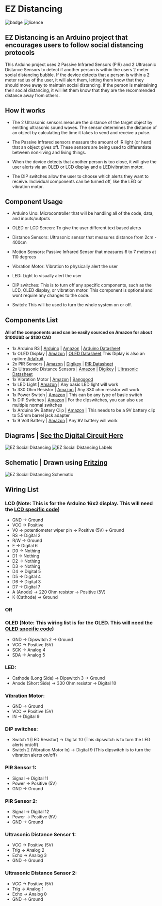 # EZ Distancing

![badge](https://img.shields.io/badge/Status-In_Development-red)
![licence](https://img.shields.io/badge/Licence-MIT-green)

## EZ Distancing is an Arduino project that encourages users to follow social distancing protocols
This Arduino project uses 2 Passive Infrared Sensors (PIR) and 2 Ultrasonic Distance Sensors to detect if another person is within the users 2 meter social distancing bubble. If the device detects that a person is within a 2 meter radius of the user, it will alert them, letting them know that they should move away to maintain social distancing. If the person is maintaining their social distancing, it will let them know that they are the recommended distance away from others.

## How it works

- The 2 Ultrasonic sensors measure the distance of the target object by emitting ultrasonic sound waves. The sensor determines the distance of an object by calculating the time it takes to send and receive a pulse.

- The Passive Infrared sensors measure the amount of IR light (or heat) that an object gives off. These sensors are being used to differentiate between non-living and living things. 

- When the device detects that another person is too close, it will give the user alerts via an OLED or LCD display and a LED/vibration motor.

- The DIP switches allow the user to choose which alerts they want to receive. Individual components can be turned off, like the LED or vibration motor.

## Component Usage

- Arduino Uno:
Microcontroller that will be handling all of the code, data, and inputs/outputs


- OLED or LCD Screen:
To give the user different text based alerts


- Distance Sensors:
Ultrasonic sensor that measures distance from 2cm - 400cm


- Motion Sensors:
Passive Infrared Sensor that measures 6 to 7 meters at 110 degrees


- Vibration Motor:
Vibration to physically alert the user 


- LED:
Light to visually alert the user 

- DIP switches:
This is to turn off any specific components, such as the LCD, OLED display, or vibration motor. This component is optional and wont require any changes to the code.

- Switch:
This will be used to turn the whole system on or off.





## Components List

#### All of the components used can be easily sourced on Amazon for about $100USD or $130 CAD
  - 1x Arduino R3 | [Arduino](https://store.arduino.cc/usa/arduino-uno-rev3) | [Amazon](https://amzn.to/39Mofgh) | [Arduino Datasheet](https://github.com/hightechu/hightechu-ez-distancing/blob/readme-updates/Datasheets/Arduino%20Datasheet.pdf)
  - 1x OLED Display | [Amazon](https://amzn.to/3oUkh9T) |  [OLED Datasheet](https://github.com/hightechu/hightechu-ez-distancing/blob/readme-updates/Datasheets/OLED%20Datasheet.pdf) This Diplay is also an option: [Adafruit](https://www.adafruit.com/product/1447)
  - 2x PIR Sensors | [Amazon](https://amzn.to/3jdQJ5E) | [Digikey](https://www.digikey.ca/en/products/detail/parallax-inc/555-28027/1774435?utm_adgroup=Sensors%2C%20Transducers&utm_source=google&utm_medium=cpc&utm_campaign=Smart%20Shopping_Product_Sensors%2C%20Transducers&utm_term=&productid=1774435&gclid=Cj0KCQiA34OBBhCcARIsAG32uvMqh89rxO9f6xbPtkStzS1uTOP_4cBgo2jJ0Yx7L0SRGLpPSkWOQioaAnQyEALw_wcB) | [PIR Datasheet](https://github.com/hightechu/hightechu-ez-distancing/blob/readme-updates/Datasheets/PIR%20Datasheet.pdf)
  - 2x Ultrasonic Distance Sensors | [Amazon](https://amzn.to/3cDDKZL) | [Digikey](https://www.digikey.ca/en/products/detail/parallax-inc/28015/1774419?utm_adgroup=Sensors%2C%20Transducers&utm_source=google&utm_medium=cpc&utm_campaign=Smart%20Shopping_Product_Sensors%2C%20Transducers&utm_term=&productid=1774419&gclid=Cj0KCQiA34OBBhCcARIsAG32uvNk1lc0XfCvlnqHobZl1Lc-1du7r6fmTYBBKW3S_xN-guYmEQOqYQAaAvb3EALw_wcB) | [Ultrasonic Datasheet](https://github.com/hightechu/hightechu-ez-distancing/blob/readme-updates/Datasheets/Ultrasonic%20Datasheet.pdf)
  - 1x Vibration Motor | [Amazon](https://amzn.to/2O4mnXT) | [Banggood](https://usa.banggood.com/Vibration-Motor-Module-Mini-Flat-Vibrating-DC-Motor-p-1334091.html?utm_source=googleshopping&utm_medium=cpc_organic&gmcCountry=CA&utm_content=minha&utm_campaign=minha-cag-en-pc&currency=CAD&cur_warehouse=CN&createTmp=1&utm_source=googleshopping&utm_medium=cpc_bgcs&utm_content=haosen&utm_campaign=haosen-ssc-cag-newcustom-ncv95-all-1102-11sale&ad_id=476723707835&gclid=Cj0KCQiA34OBBhCcARIsAG32uvMU1VkPf0bBRYoDsNWxX3LmyqV14ncTnp0zzH0OvhrRb4vWF30xCygaAnIaEALw_wcB)
  - 1x LED Light | [Amazon](https://amzn.to/2MWNaoA) | Any basic LED light will work
  - 1x 330 Ohm Resistor | [Amazon](https://amzn.to/2MNKfhM) | Any 330 ohm resistor will work
  - 1x Power Switch | [Amazon](https://amzn.to/2O3LQ3I) | This can be any type of basic switch
  - 1x DIP Switches | [Amazon](https://amzn.to/3je81Q0) | For the dipswitches, you can also use multiple normal switches
  - 1x Arduino 9v Battery Clip | [Amazon](https://amzn.to/3aAL9Gw) | This needs to be a 9V battery clip to 5.5mm barrel jack adapter
  - 1x 9 Volt Battery | [Amazon](https://amzn.to/36EQhbG) | Any 9V battery will work


 ## Diagrams | [See the Digital Circuit Here](https://www.tinkercad.com/things/4oZ3T0bb2it)
![EZ Social Distancing](https://github.com/hightechu/hightechu-ez-distancing/blob/readme-updates/Images/nolabels.png)
![EZ Social Distancing Labels](https://github.com/hightechu/hightechu-ez-distancing/blob/readme-updates/Images/lables.png)

## Schematic | Drawn using [Fritzing](https://fritzing.org/)
![EZ Social Distancing Schematic](https://github.com/hightechu/hightechu-ez-distancing/blob/readme-updates/Images/schematic.png)



## Wiring List
### LCD (Note: This is for the Arduino 16x2 display. This will need the [LCD specific code](https://github.com/hightechu/hightechu-ez-distancing/blob/development/Arduino%20Code/EZ%20Social%20Distance%20(LCD16x2)/EZ%20Social%20Distance%20(LCD16x2).ino))
- GND → Ground
- VCC → Positive
- V0 → potentiometer wiper pin → Positive (5V) + Ground
- RS → Digital 2
- R/W → Ground
- E → Digital 6
- D0 → Nothing
- D1 → Nothing
- D2 → Nothing
- D3 → Nothing
- D4 → Digital 5
- D5 → Digital 4
- D6 → Digital 3
- D7 → Digital 7
- A (Anode) → 220 Ohm resistor → Positive (5V)
- K (Cathode) → Ground


### OR



### OLED (Note: This wiring list is for the OLED. This will need the [OLED specific code](https://github.com/hightechu/hightechu-ez-distancing/blob/development/Arduino%20Code/EZ%20Social%20Distance%20(OLED)/EZ%20Social%20Distance%20(OLED).ino))
- GND → Dipswitch 2 → Ground
- VCC → Positive (5V)
- SCK → Analog 4
- SDA → Analog 5

### LED:
- Cathode (Long Side) → Dipswitch 3 → Ground
- Anode (Short Side) → 330 Ohm resistor → Digital 10


### Vibration Motor:
- GND → Ground
- VCC → Positive (5V)
- IN → Digital 9

### DIP switches:
- Switch 1 (LED Resistor) → Digital 10 (This dipswitch is to turn the LED alerts on/off)
- Switch 2 (Vibration Motor In) → Digital 9 (This dipswitch is to turn the vibration alerts on/off)

### PIR Sensor 1:
- Signal → Digital 11
- Power → Positive (5V)
- GND → Ground

### PIR Sensor 2:
- Signal → Digital 12
- Power → Positive (5V)
- GND → Ground

### Ultrasonic Distance Sensor 1:
- VCC → Positive (5V)
- Trig → Analog 2
- Echo → Analog 3
- GND → Ground

### Ultrasonic Distance Sensor 2:
- VCC → Positive (5V)
- Trig → Analog 1
- Echo → Analog 0
- GND → Ground
